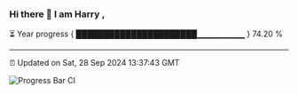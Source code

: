 ### Hi there 👋 I am Harry , 

⏳ Year progress { ██████████████████████▁▁▁▁▁▁▁▁ } 74.20 %

---

⏰ Updated on Sat, 28 Sep 2024 13:37:43 GMT

![Progress Bar CI](https://github.com/duykhang68/duykhang68/workflows/Progress%20Bar%20CI/badge.svg)

